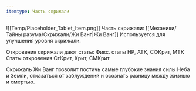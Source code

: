 ```yaml
---
itemtype: Часть скрижали
---
```

![[Temp/Placeholder_Tablet_Item.png]]
Часть скрижали: [[Механики/Тайны разума/Скрижали/Жи Ванг|Жи Ванг]]
Используется для улучшения уровня скрижали.

Откровения скрижали дают статы:
Фикс. статы HP, АТК, СФКрит, МТК
Статы откровения СтКрит, Крит, СМКрит

Скрижаль Жи Ванг позволит постичь самые глубокие знания силы Неба и Земли, отказаться от заблуждений и осознать разницу между жизнью и смертью.
